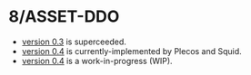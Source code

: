 # 8/ASSET-DDO

- [version 0.3](v0.3/README.md) is superceeded.
- [version 0.4](v0.4/README.md) is currently-implemented by Plecos and Squid.
- [version 0.4](v0.5/README.md) is a work-in-progress (WIP).
